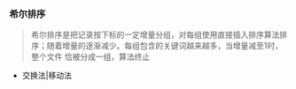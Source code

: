 ### 希尔排序

> 希尔排序是把记录按下标的一定增量分组，对每组使用直接插入排序算法排序；随着增量的逐渐减少。每组包含的关键词越来越多，当增量减至1时，整个文件
> 恰被分成一组，算法终止

* 交换法|移动法